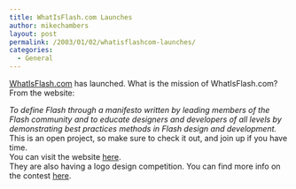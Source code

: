 ```yaml
---
title: WhatIsFlash.com Launches
author: mikechambers
layout: post
permalink: /2003/01/02/whatisflashcom-launches/
categories:
  - General
---
```



[WhatIsFlash.com][1] has launched. What is the mission of WhatIsFlash.com? From the website:  
<!--StartFragment -->

*To define Flash through a manifesto written by leading members of the Flash community and to educate designers and developers of all levels by demonstrating best practices methods in Flash design and development.*  
This is an open project, so make sure to check it out, and join up if you have time.  
You can visit the website [here][1].  
They are also having a logo design competition. You can find more info on the contest [here][2].

 [1]: http://www.whatisflash.com
 [2]: http://www.whatisflash.com/index.php?page=Logo+Competition